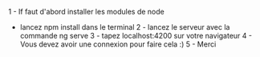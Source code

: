 1 - If faut d'abord installer les modules de node 
 - lancez npm install dans le terminal 
2 - lancez le serveur avec la commande ng serve
3 - tapez localhost:4200 sur votre navigateur
4 - Vous devez avoir une connexion pour faire cela :)
5 - Merci
